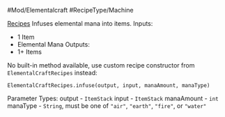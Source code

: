 #Mod/Elementalcraft #RecipeType/Machine

<ins>Recipes</ins>
Infuses elemental mana into items.
Inputs:
- 1 Item
- Elemental Mana
Outputs:
- 1+ Items

No built-in method available, use custom recipe constructor from `ElementalCraftRecipes` instead:
```
ElementalCraftRecipes.infuse(output, input, manaAmount, manaType)
```

Parameter Types:
output - `ItemStack`
input - `ItemStack`
manaAmount - `int`
manaType - `String`, must be one of `"air"`, `"earth"`, `"fire"`, or `"water"`